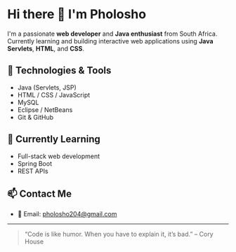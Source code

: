 # Hi there 👋 I'm Pholosho

I'm a passionate **web developer** and **Java enthusiast** from South Africa.  
Currently learning and building interactive web applications using **Java Servlets**, **HTML**, and **CSS**.

## 🔧 Technologies & Tools
- Java (Servlets, JSP)
- HTML / CSS / JavaScript
- MySQL
- Eclipse / NetBeans
- Git & GitHub

## 🌱 Currently Learning
- Full-stack web development
- Spring Boot
- REST APIs



## 📫 Contact Me
- 📧 Email: pholosho204@gmail.com


---

> “Code is like humor. When you have to explain it, it’s bad.” – Cory House
